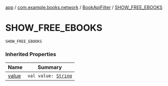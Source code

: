 [app](../../index.md) / [com.example.books.network](../index.md) / [BookApiFilter](index.md) / [SHOW_FREE_EBOOKS](./-s-h-o-w_-f-r-e-e_-e-b-o-o-k-s.md)

# SHOW_FREE_EBOOKS

`SHOW_FREE_EBOOKS`

### Inherited Properties

| Name | Summary |
|---|---|
| [value](value.md) | `val value: `[`String`](https://kotlinlang.org/api/latest/jvm/stdlib/kotlin/-string/index.html) |
